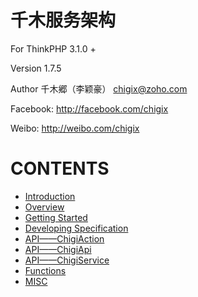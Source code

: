 千木服务架构
=======================

For ThinkPHP 3.1.0 +

Version 1.7.5

Author 千木郷（李颖豪） chigix@zoho.com

Facebook: http://facebook.com/chigix

Weibo: http://weibo.com/chigix

# CONTENTS

- [Introduction](./intro.md#introduction)
- [Overview](./intro.md#overview)
- [Getting Started](./getting_started.md)
- [Developing Specification](./developing_specification.md)
- [API——ChigiAction](./api_chigiaction.md)
- [API——ChigiApi](./api_chigiapi.md)
- [API——ChigiService](./api_chigiservice.md)
- [Functions](./functions.md)
- [MISC](./misc.md)


